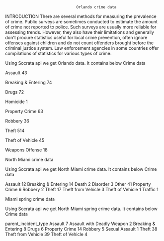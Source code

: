                                     Orlando crime data    

INTRODUCTION 
There are several methods for measuring the prevalence of crime. Public surveys are sometimes conducted to estimate the amount of crime not reported to police. Such surveys are usually more reliable for assessing trends. However, they also have their limitations and generally don't procure statistics useful for local crime prevention, often ignore offenses against children and do not count offenders brought before the criminal justice system.
Law enforcement agencies in some countries offer compilations of statistics for various types of crime.


Using Socrata api we get Orlando data. It contains below Crime data  


Assault                 43

Breaking & Entering     74

Drugs                   72

Homicide                 1

Property Crime          63

Robbery                 36

Theft                  514

Theft of Vehicle        45

Weapons Offense         18



North Miami crime data

Using Socrata api we get North Miami crime data. It contains below Crime data 


Assault                12
Breaking & Entering    14
Death                   2
Disorder                3
Other                  41
Property Crime          6
Robbery                 2
Theft                  17
Theft from Vehicle      3
Theft of Vehicle        1
Traffic                 1

 Miami spring crime data

Using Socrata api we get North Miami spring crime data. It contains below Crime data  

parent_incident_type
Assault                        7
Assault with Deadly Weapon     2
Breaking & Entering            8
Drugs                          6
Property Crime                14
Robbery                        5
Sexual Assault                 1
Theft                         38
Theft from Vehicle            39
Theft of Vehicle               4

